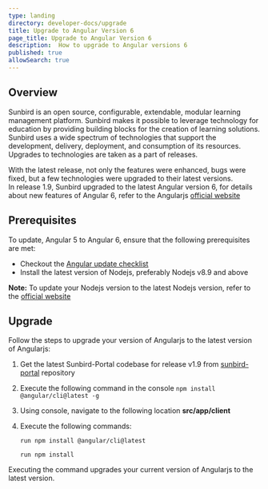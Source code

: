 ```yaml
---
type: landing
directory: developer-docs/upgrade
title: Upgrade to Angular Version 6
page_title: Upgrade to Angular Version 6
description:  How to upgrade to Angular versions 6
published: true
allowSearch: true
---
```


## Overview

Sunbird is an open source, configurable, extendable, modular learning management platform. Sunbird makes it possible to leverage technology for education by providing building blocks for the creation of learning solutions. Sunbird uses a wide spectrum of technologies that support the development, delivery, deployment, and consumption of its resources. Upgrades to technologies are taken as a part of releases. 

With the latest release, not only the features were enhanced, bugs were fixed, but a few technologies were upgraded to their latest versions.  
In release 1.9, Sunbird upgraded to the latest Angular version 6, for details about new features of Angular 6, refer to the Angularjs [official website](https://blog.angular.io/version-6-of-angular-now-available-cc56b0efa7a4/) 

## Prerequisites 

To update, Angular 5 to Angular 6, ensure that the following prerequisites are met:  

- Checkout the [Angular update checklist](https://update.angular.io/)
- Install the latest version of Nodejs, preferably Nodejs v8.9 and above  

**Note:** To update your Nodejs version to the latest Nodejs version, refer to the [official website](https://nodejs.org/en/)

## Upgrade

Follow the steps to upgrade your version of Angularjs to the latest version of Angularjs:

1.	Get the latest Sunbird-Portal codebase for release v1.9 from [sunbird-portal](https://github.com/project-sunbird/sunbird-portal) repository
2.	Execute the following command in the console
    `npm install @angular/cli@latest -g`
3.	Using console, navigate to the following location 
    **src/app/client** 
4. Execute the following commands:
   
   `run npm install @angular/cli@latest`

   `run npm install`

Executing the command upgrades your current version of Angularjs to the latest version. 
